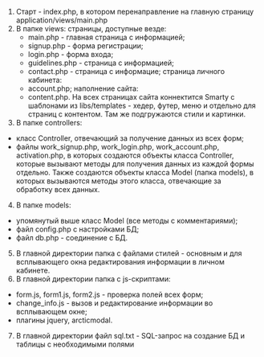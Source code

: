 1. Старт - index.php, в котором перенаправление на главную страницу application/views/main.php
2. В папке views: 
  страницы, доступные везде:
    - main.php -  главная страница с информацией;
    - signup.php - форма регистрации;
    - login.php - форма входа;
    - guidelines.php - страница с информацией;
    - contact.php - страница с информацие;
  страница личного кабинета:
    - account.php;
  наполнение сайта:
    - content.php.
На всех страницах сайта коннектится Smarty с шаблонами из libs/templates - хедер, футер, меню и отдельно для страниц с контентом. Там же подгружаются стили и картинки.
3. В папке controllers:
  - класс Controller, отвечающий за получение данных из всех форм;
  - файлы work_signup.php, work_login.php, work_account.php, activation.php, в которых создаются объекты класса Controller, которые вызывают методы для получения данных из каждой формы отдельно. Также создаются объекты класса Model (папка models), в которых вызываются методы этого класса, отвечающие за обработку всех данных. 
4. В папке models:
  - упомянутый выше класс Model (все методы с комментариями);
  - файл config.php с настройками БД;
  - файл db.php - соединение с БД.
5. В главной директории папка с файлами стилей - основным и для всплывающего окна редактирования информации в личном кабинете.
6. В главной директории папка с js-скриптами:
  - form.js, form1.js, form2.js - проверка полей всех форм;
  - change_info.js - вызов и редактирование информации во всплывающем окне;
  - плагины jquery, arcticmodal.
7. В главной директории файл sql.txt - SQL-запрос на создание БД и таблицы с необходимыми полями
